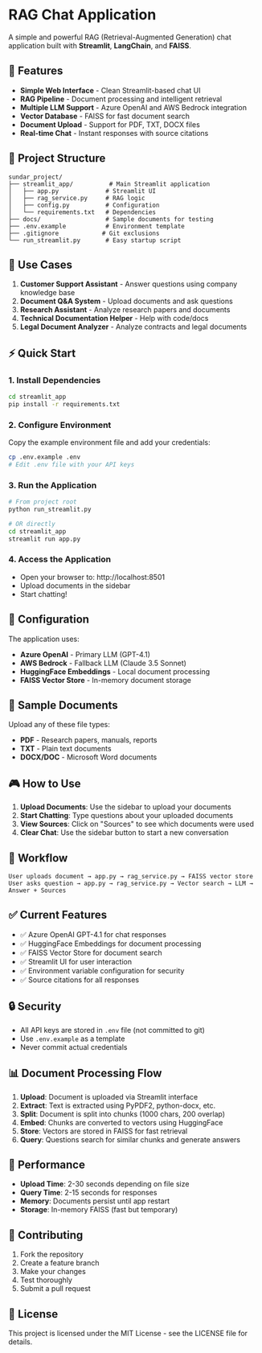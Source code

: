 # RAG Chat Application

A simple and powerful RAG (Retrieval-Augmented Generation) chat application built with **Streamlit**, **LangChain**, and **FAISS**.

## 🚀 Features

- **Simple Web Interface** - Clean Streamlit-based chat UI
- **RAG Pipeline** - Document processing and intelligent retrieval
- **Multiple LLM Support** - Azure OpenAI and AWS Bedrock integration
- **Vector Database** - FAISS for fast document search
- **Document Upload** - Support for PDF, TXT, DOCX files
- **Real-time Chat** - Instant responses with source citations

## 📁 Project Structure

```
sundar_project/
├── streamlit_app/          # Main Streamlit application
│   ├── app.py             # Streamlit UI
│   ├── rag_service.py     # RAG logic
│   ├── config.py          # Configuration
│   └── requirements.txt   # Dependencies
├── docs/                  # Sample documents for testing
├── .env.example           # Environment template
├── .gitignore            # Git exclusions
└── run_streamlit.py       # Easy startup script
```

## 🎯 Use Cases

1. **Customer Support Assistant** - Answer questions using company knowledge base
2. **Document Q&A System** - Upload documents and ask questions
3. **Research Assistant** - Analyze research papers and documents
4. **Technical Documentation Helper** - Help with code/docs
5. **Legal Document Analyzer** - Analyze contracts and legal documents

## ⚡ Quick Start

### 1. Install Dependencies
```bash
cd streamlit_app
pip install -r requirements.txt
```

### 2. Configure Environment
Copy the example environment file and add your credentials:
```bash
cp .env.example .env
# Edit .env file with your API keys
```

### 3. Run the Application
```bash
# From project root
python run_streamlit.py

# OR directly
cd streamlit_app
streamlit run app.py
```

### 4. Access the Application
- Open your browser to: http://localhost:8501
- Upload documents in the sidebar
- Start chatting!

## 🔧 Configuration

The application uses:
- **Azure OpenAI** - Primary LLM (GPT-4.1)
- **AWS Bedrock** - Fallback LLM (Claude 3.5 Sonnet)
- **HuggingFace Embeddings** - Local document processing
- **FAISS Vector Store** - In-memory document storage

## 📝 Sample Documents

Upload any of these file types:
- **PDF** - Research papers, manuals, reports
- **TXT** - Plain text documents
- **DOCX/DOC** - Microsoft Word documents

## 🎮 How to Use

1. **Upload Documents**: Use the sidebar to upload your documents
2. **Start Chatting**: Type questions about your uploaded documents
3. **View Sources**: Click on "Sources" to see which documents were used
4. **Clear Chat**: Use the sidebar button to start a new conversation

## 🔄 Workflow

```
User uploads document → app.py → rag_service.py → FAISS vector store
User asks question → app.py → rag_service.py → Vector search → LLM → Answer + Sources
```

## ✅ Current Features

- ✅ Azure OpenAI GPT-4.1 for chat responses
- ✅ HuggingFace Embeddings for document processing
- ✅ FAISS Vector Store for document search
- ✅ Streamlit UI for user interaction
- ✅ Environment variable configuration for security
- ✅ Source citations for all responses

## 🔒 Security

- All API keys are stored in `.env` file (not committed to git)
- Use `.env.example` as a template
- Never commit actual credentials

## 📊 Document Processing Flow

1. **Upload**: Document is uploaded via Streamlit interface
2. **Extract**: Text is extracted using PyPDF2, python-docx, etc.
3. **Split**: Document is split into chunks (1000 chars, 200 overlap)
4. **Embed**: Chunks are converted to vectors using HuggingFace
5. **Store**: Vectors are stored in FAISS for fast retrieval
6. **Query**: Questions search for similar chunks and generate answers

## 🚀 Performance

- **Upload Time**: 2-30 seconds depending on file size
- **Query Time**: 2-15 seconds for responses
- **Memory**: Documents persist until app restart
- **Storage**: In-memory FAISS (fast but temporary)

## 🤝 Contributing

1. Fork the repository
2. Create a feature branch
3. Make your changes
4. Test thoroughly
5. Submit a pull request

## 📄 License

This project is licensed under the MIT License - see the LICENSE file for details.